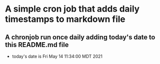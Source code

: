 A simple cron job that adds daily timestamps to markdown file
============================================================
## A chronjob run once daily adding today's date to this README.md file
* today's date is Fri May 14 11:34:00 MDT 2021
